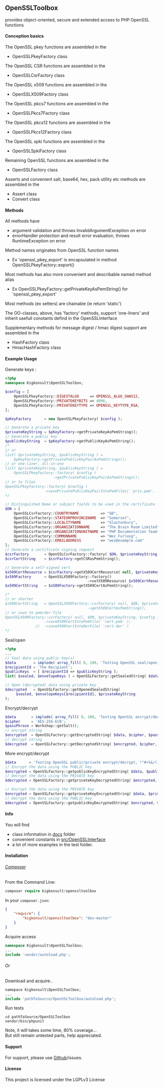 ## OpenSSLToolbox

provides object-oriented, secure and extended access to PHP OpenSSL functions

#### Conception basics
The OpenSSL pkey functions are assembled in the

* OpenSSLPkeyFactory class

The OpenSSL CSR functions are assembled in the

* OpenSSLCsrFactory class

The OpenSSL x509 functions are assembled in the

* OpenSSLX509Factory class

The OpenSSL pkcs7 functions are assembled in the

* OpenSSLPkcs7Factory class

The OpenSSL pkcs12 functions are assembled in the

* OpenSSLPkcs12Factory class

The OpenSSL spki functions are assembled in the

* OpenSSLSpkiFactory class

Remaining OpenSSL functions are assembled in the

* OpenSSLFactory class

Asserts and convenient salt, base64, hex, pack utility etc methods are assembled in the

* Assert class
* Convert class


#### Methods

All methods have

* argument validation and throws InvalidArgumentException on error
* errorHandler protection and result error evaluation, throws RuntimeException on error

Method names originates from OpenSSL function names

* Ex 'openssl_pkey_export' is encapsulated in method OpenSSLPkeyFactory::export()

Most methods has also more convenient and describable named method alias

* Ex OpenSSLPkeyFactory::getPrivateKeyAsPemString() for 'openssl_pkey_export'

Most methods (ex setters) are chainable (ie return 'static')

The OO-classes, above, has 'factory' methods, support 'one-liners' and
inherit usefull constants defind in the OpenSSLInterface

Supplementary methods for message digest / hmac digest support are assembled in the

  * HashFactory class
  * HmacHashFactory class


#### Example Usage
Generate keys :
``` php
<?php
namespace Kigkonsult\OpenSSLToolbox;

$config = [
    OpenSSLPkeyFactory::DIGESTALGO     => OPENSSL_ALGO_SHA512,
    OpenSSLPkeyFactory::PRIVATEKEYBITS => 4096,
    OpenSSLPkeyFactory::PRIVATEKEYTYPE => OPENSSL_KEYTYPE_RSA,
];

$pKeyFactory      = new OpenSSLPkeyFactory( $config );

// Generate a private key
$privateKeyString = $pKeyFactory->getPrivateKeyAsPemString();
// Generate a public key
$publicKeyString  = $pKeyFactory->getPublicKeyAsPemString();
/* 
// or 
list( $privateKeyString, $publicKeyString ) =
    $pKeyFactory->getPrivatePublicKeyPairAsPemStrings();
// or one-liner, all-in-one
list( $privateKeyString, $publicKeyString ) =
    OpenSSLPkeyFactory::factory( $config )
                      ->getPrivatePublicKeyPairAsPemStrings();
// or to files
OpenSSLPkeyFactory::factory( $config )
                  ->savePrivatePublicKeyPairIntoPemFiles( 'priv.pem', 'pub.pem' )
*/

// Distinguished Name or subject fields to be used in the certificate
$DN = [
    OpenSSLCsrFactory::COUNTRYNAME          => "GB",
    OpenSSLCsrFactory::STATEORPROVINCENAME  => "Somerset",
    OpenSSLCsrFactory::LOCALITYNAME         => "Glastonbury",
    OpenSSLCsrFactory::ORGANIZATIONNAME     => "The Brain Room Limited",
    OpenSSLCsrFactory::ORGANIZATIONUNITNAME => "PHP Documentation Team",
    OpenSSLCsrFactory::COMMONNAME           => "Wez Furlong",
    OpenSSLCsrFactory::EMAILADDRESS         => "wez@example.com"
];
// Generate a certificate signing request
$csrFactory       = OpenSSLCsrFactory::factory( $DN, $privateKeyString, $config );
$csrCertString    = $csrFactory->getCSRasPemString();

// Generate a self-signed cert
$x509CertResource = $csrFactory->getX509CertResource( null, $privateKeyString );
$x509Factory      = OpenSSLX509Factory::factory()
                                      ->setX509Resource( $x509CertResource );
$x509CertString   = $x509Factory->getX509CertAsPemString();

/*
// or shorter
$x509CertString   = OpenSSLX509Factory::csrFactory( null, $DN, $privateKeyString, $config )
                                      ->getX509CertAsPemString();
// or save to pem/der-file
OpenSSLX509Factory::csrFactory( null, $DN, $privateKeyString, $config )
                  ->saveX509CertIntoPemFile( 'cert.pem' );
              //  ->saveX509CertIntoDerFile( 'cert.der' )
*/
```

Seal/open
``` php
<?php
...
// Seal data using public key(s)
$data        = implode( array_fill( 0, 100, 'Testing OpenSSL seal/open, !"#¤%&/()=?. '));
$recipientId = 'The Recipient';
$publicKeys  = [ $recipientId => $publicKeyString ];
list( $sealed, $envelopeKeys ) = OpenSSLFactory::getSealedString( $data, $publicKeys );

// Open (decrypted) data using private key
$decrypted   = OpenSSLFactory::getOpenedSealedString(
     $sealed, $envelopeKeys[$recipientId], $privateKeyString
);
```
Encrypt/decrypt
``` php
$data       = implode( array_fill( 0, 100, 'Testing OpenSSL encrypt/decrypt, !"#¤%&/()=?. '));
$cipher     = 'AES-256-ECB';
$passPhrase = Workshop::getSalt();
// encrypt string
$encrypted  = OpenSSLFactory::getEncryptedString( $data, $cipher, $passPhrase );
// decrypt string
$decrypted  = OpenSSLFactory::getDecryptedString( $encrypted, $cipher, $passPhrase );
```
More encrypt/decrypt
``` php
$data      = 'Testing OpenSSL public/private encrypt/decrypt, !"#¤%&/()=?. ';
// Encrypt the data using the PUBLIC key
$encrypted = OpenSSLFactory::getpublicKeyEncryptedString( $data, $publicKeyString );
// Decrypt the data using the PRIVATE key
$decrypted = OpenSSLFactory::getprivateKeyDecryptedString( $encrypted, $privateKeyString );

// Encrypt the data using the PRIVATE key
$encrypted = OpenSSLFactory::getprivateKeyEncryptedString( $data, $privateKeyString );
// Decrypt the data using the PUBLIC key
$decrypted = OpenSSLFactory::getpublicKeyDecryptedString( $encrypted, $publicKeyString );
```

#### Info

You will find 
- class information in [docs](docs/docs.md) folder 
- convenient constants in [src/OpenSSLInterface](src/OpenSSLInterface.php)
- a lot of more examples in the test folder.

#### Installation

###### [Composer]
From the Command Line:

``` php
composer require kigkonsult/openssltoolbox
```

In your `composer.json`:

``` json
{
    "require": {
        "kigkonsult/openssltoolbox": "dev-master"
    }
}
```

Acquire access
``` php
namespace Kigkonsult\OpenSSLToolbox;
...
include 'vendor/autoload.php';
```

###### Or
Download and acquire..

``` php
namepace Kigkonsult\OpenSSLToolbox;
...
include 'pathToSource/OpenSSLToolbox/autoload.php';
```

Run tests
```
cd pathToSource/OpenSSLToolbox
vendor/bin/phpunit
```
Note, it will takes some time, 80% coverage...<br>
But still remain untested parts, help appreciated.

#### Support

For support, please use [Github]/issues.


#### License

This project is licensed under the LGPLv3 License

[Composer]:https://getcomposer.org/
[Github]:https://github.com/iCalcreator/OpenSSLToolbox/issues
